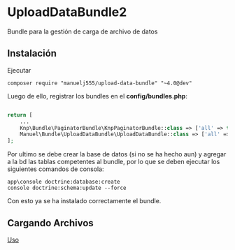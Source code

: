 UploadDataBundle2
==================

Bundle para la gestión de carga de archivo de datos

Instalación
----

Ejecutar 

    composer require "manuelj555/upload-data-bundle" "~4.0@dev"

Luego de ello, registrar los bundles en el **config/bundles.php**:

```php

return [
    ...
    Knp\Bundle\PaginatorBundle\KnpPaginatorBundle::class => ['all' => true], //solo si no esta antes agregado
    Manuel\Bundle\UploadDataBundle\UploadDataBundle::class => ['all' => true],
];
```

Por ultimo se debe crear la base de datos (si no se ha hecho aun) y agregar a la bd las tablas competentes al bundle, por lo que se deben ejecutar los siguientes comandos de consola:

    app\console doctrine:database:create
    console doctrine:schema:update --force

Con esto ya se ha instalado correctamente el bundle.

## Cargando Archivos

[Uso](./Resources/doc/usage.md)

